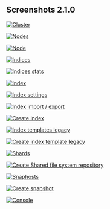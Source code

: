 ## Screenshots 2.1.0

[![Cluster](https://raw.githubusercontent.com/stephanediondev/elasticsearch-admin/master/screenshots/2.1.0/resized/resized-cluster.png)](https://raw.githubusercontent.com/stephanediondev/elasticsearch-admin/master/screenshots/2.1.0/original/original-cluster.png)

[![Nodes](https://raw.githubusercontent.com/stephanediondev/elasticsearch-admin/master/screenshots/2.1.0/resized/resized-nodes.png)](https://raw.githubusercontent.com/stephanediondev/elasticsearch-admin/master/screenshots/2.1.0/original/original-nodes.png)

[![Node](https://raw.githubusercontent.com/stephanediondev/elasticsearch-admin/master/screenshots/2.1.0/resized/resized-node.png)](https://raw.githubusercontent.com/stephanediondev/elasticsearch-admin/master/screenshots/2.1.0/original/original-node.png)

[![Indices](https://raw.githubusercontent.com/stephanediondev/elasticsearch-admin/master/screenshots/2.1.0/resized/resized-indices.png)](https://raw.githubusercontent.com/stephanediondev/elasticsearch-admin/master/screenshots/2.1.0/original/original-indices.png)

[![Indices stats](https://raw.githubusercontent.com/stephanediondev/elasticsearch-admin/master/screenshots/2.1.0/resized/resized-indices-stats.png)](https://raw.githubusercontent.com/stephanediondev/elasticsearch-admin/master/screenshots/2.1.0/original/original-indices-stats.png)

[![Index](https://raw.githubusercontent.com/stephanediondev/elasticsearch-admin/master/screenshots/2.1.0/resized/resized-index.png)](https://raw.githubusercontent.com/stephanediondev/elasticsearch-admin/master/screenshots/2.1.0/original/original-index.png)

[![Index settings](https://raw.githubusercontent.com/stephanediondev/elasticsearch-admin/master/screenshots/2.1.0/resized/resized-index-settings.png)](https://raw.githubusercontent.com/stephanediondev/elasticsearch-admin/master/screenshots/2.1.0/original/original-index-settings.png)

[![Index import / export](https://raw.githubusercontent.com/stephanediondev/elasticsearch-admin/master/screenshots/2.1.0/resized/resized-index-import-export.png)](https://raw.githubusercontent.com/stephanediondev/elasticsearch-admin/master/screenshots/2.1.0/original/original-index-import-export.png)

[![Create index](https://raw.githubusercontent.com/stephanediondev/elasticsearch-admin/master/screenshots/2.1.0/resized/resized-index-create.png)](https://raw.githubusercontent.com/stephanediondev/elasticsearch-admin/master/screenshots/2.1.0/original/original-index-create.png)

[![Index templates legacy](https://raw.githubusercontent.com/stephanediondev/elasticsearch-admin/master/screenshots/2.1.0/resized/resized-index-templates-legacy.png)](https://raw.githubusercontent.com/stephanediondev/elasticsearch-admin/master/screenshots/2.1.0/original/original-index-templates-legacy.png)

[![Create index template legacy](https://raw.githubusercontent.com/stephanediondev/elasticsearch-admin/master/screenshots/2.1.0/resized/resized-index-template-create-legacy.png)](https://raw.githubusercontent.com/stephanediondev/elasticsearch-admin/master/screenshots/2.1.0/original/original-index-template-create-legacy.png)

[![Shards](https://raw.githubusercontent.com/stephanediondev/elasticsearch-admin/master/screenshots/2.1.0/resized/resized-shards.png)](https://raw.githubusercontent.com/stephanediondev/elasticsearch-admin/master/screenshots/2.1.0/original/original-shards.png)

[![Create Shared file system repository](https://raw.githubusercontent.com/stephanediondev/elasticsearch-admin/master/screenshots/2.1.0/resized/resized-repository-create-fs.png)](https://raw.githubusercontent.com/stephanediondev/elasticsearch-admin/master/screenshots/2.1.0/original/original-repository-create-fs.png)

[![Snaphosts](https://raw.githubusercontent.com/stephanediondev/elasticsearch-admin/master/screenshots/2.1.0/resized/resized-snapshots.png)](https://raw.githubusercontent.com/stephanediondev/elasticsearch-admin/master/screenshots/2.1.0/original/original-snapshots.png)

[![Create snapshot](https://raw.githubusercontent.com/stephanediondev/elasticsearch-admin/master/screenshots/2.1.0/resized/resized-snapshot-create.png)](https://raw.githubusercontent.com/stephanediondev/elasticsearch-admin/master/screenshots/2.1.0/original/original-snapshot-create.png)

[![Console](https://raw.githubusercontent.com/stephanediondev/elasticsearch-admin/master/screenshots/2.1.0/resized/resized-console.png)](https://raw.githubusercontent.com/stephanediondev/elasticsearch-admin/master/screenshots/2.1.0/original/original-console.png)

